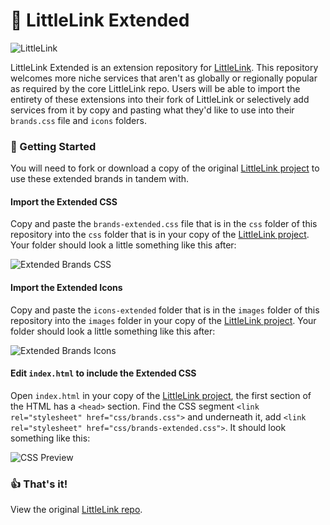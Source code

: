 # 🔗 LittleLink Extended

![LittleLink](https://cdn.cottle.cloud/littlelink/social-circle.png)

LittleLink Extended is an extension repository for [LittleLink](https://github.com/sethcottle/littlelink). This repository welcomes more niche services that aren't as globally or regionally popular as required by the core LittleLink repo. Users will be able to import the entirety of these extensions into their fork of LittleLink or selectively add services from it by copy and pasting what they'd like to use into their `brands.css` file and `icons` folders.

### 📂 Getting Started

You will need to fork or download a copy of the original [LittleLink project](https://github.com/sethcottle/littlelink) to use these extended brands in tandem with.

#### Import the Extended CSS

Copy and paste the `brands-extended.css` file that is in the `css` folder of this repository into the `css` folder that is in your copy of the [LittleLink project](https://github.com/sethcottle/littlelink). Your folder should look a little something like this after:

![Extended Brands CSS](https://cdn.cottle.cloud/littlelink/brands-extended-folder.png)

#### Import the Extended Icons

Copy and paste the `icons-extended` folder that is in the `images` folder of this repository into the `images` folder in your copy of the [LittleLink project](https://github.com/sethcottle/littlelink). Your folder should look a little something like this after:

![Extended Brands Icons](https://cdn.cottle.cloud/littlelink/icons-extended-folder.png)

#### Edit `index.html` to include the Extended CSS

Open `index.html` in your copy of the [LittleLink project](https://github.com/sethcottle/littlelink), the first section of the HTML has a `<head>` section. Find the CSS segment `<link rel="stylesheet" href="css/brands.css">` and underneath it, add `<link rel="stylesheet" href="css/brands-extended.css">`. It should look something like this:


![CSS Preview](https://cdn.cottle.cloud/littlelink/littlelink-extended-css.png)

### 👍 That's it!

View the original [LittleLink repo](https://github.com/sethcottle/littlelink).